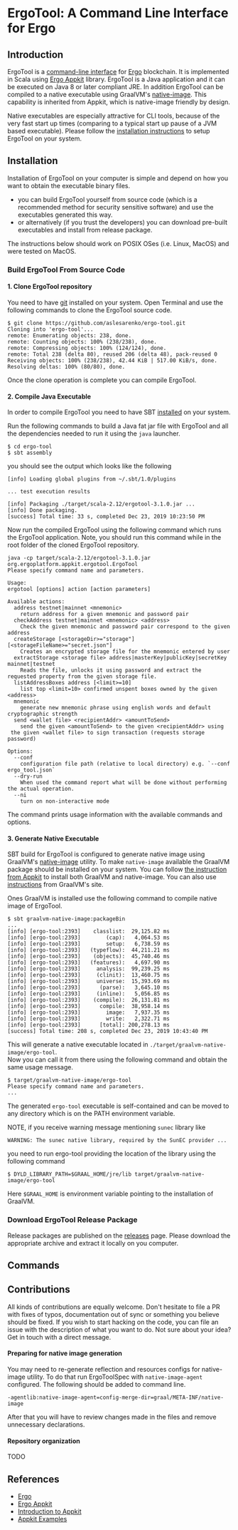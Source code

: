 # ErgoTool: A Command Line Interface for Ergo

## Introduction

ErgoTool is a [command-line
interface](https://en.wikipedia.org/wiki/Command-line_interface) for
[Ergo](https://ergoplatform.org/) blockchain. It is implemented in Scala using
[Ergo Appkit](https://github.com/aslesarenko/ergo-appkit) library. ErgoTool is a Java
application and it can be executed on Java 8 or later compliant JRE. In addition ErgoTool
can be compiled to a native executable using GraalVM's
[native-image](https://www.graalvm.org/docs/reference-manual/native-image/). This
capability is inherited from Appkit, which is native-image friendly by design.

Native executables are especially attractive for CLI tools, because of the very fast start
up times (comparing to a typical start up pause of a JVM based executable). Please follow
the [installation instructions](#installation) to setup ErgoTool on your system.

## Installation

Installation of ErgoTool on your computer is simple and depend on how you want to obtain
the executable binary files.
- you can build ErgoTool yourself from source code (which is a recommended method for
security sensitive software) and use the executables generated this way.
- or alternatively (if you trust the developers) you can download pre-built executables and
install from release package.

The instructions below should work on POSIX OSes (i.e. Linux, MacOS) and were tested on
MacOS.

### Build ErgoTool From Source Code

#### 1. Clone ErgoTool repository

You need to have [git](https://git-scm.com/) installed on your system.
Open Terminal and use the following commands to clone the ErgoTool source code. 
```
$ git clone https://github.com/aslesarenko/ergo-tool.git
Cloning into 'ergo-tool'...
remote: Enumerating objects: 238, done.
remote: Counting objects: 100% (238/238), done.
remote: Compressing objects: 100% (124/124), done.
remote: Total 238 (delta 80), reused 206 (delta 48), pack-reused 0
Receiving objects: 100% (238/238), 42.44 KiB | 517.00 KiB/s, done.
Resolving deltas: 100% (80/80), done.
```
Once the clone operation is complete you can compile ErgoTool.

#### 2. Compile Java Executable

In order to compile ErgoTool you need to have SBT
[installed](https://www.scala-sbt.org/download.html) on your system. 

Run the following commands to build a Java fat jar file with ErgoTool and all the
dependencies needed to run it using the `java` launcher.

```shell
$ cd ergo-tool
$ sbt assembly
```

you should see the output which looks like the following 
```
[info] Loading global plugins from ~/.sbt/1.0/plugins

... test execution results

[info] Packaging ./target/scala-2.12/ergotool-3.1.0.jar ...
[info] Done packaging.
[success] Total time: 33 s, completed Dec 23, 2019 10:23:50 PM
```
Now run the compiled ErgoTool using the following command which runs the ErgoTool application.
Note, you should run this command while in the root folder of the cloned ErgoTool repository.

```
java -cp target/scala-2.12/ergotool-3.1.0.jar org.ergoplatform.appkit.ergotool.ErgoTool          
Please specify command name and parameters.

Usage:
ergotool [options] action [action parameters]

Available actions:
  address testnet|mainnet <mnemonic>
	return address for a given mnemonic and password pair
  checkAddress testnet|mainnet <mnemonic> <address>
	Check the given mnemonic and password pair correspond to the given address
  createStorage [<storageDir>="storage"] [<storageFileName>="secret.json"]
	Creates an encrypted storage file for the mnemonic entered by user
  extractStorage <storage file> address|masterKey|publicKey|secretKey mainnet|testnet
	Reads the file, unlocks it using password and extract the requested property from the given storage file.
  listAddressBoxes address [<limit>=10]
	list top <limit=10> confirmed unspent boxes owned by the given <address>
  mnemonic 
	generate new mnemonic phrase using english words and default cryptographic strength
  send <wallet file> <recipientAddr> <amountToSend>
	send the given <amountToSend> to the given <recipientAddr> using 
 the given <wallet file> to sign transaction (requests storage password)

Options:
  --conf
	configuration file path (relative to local directory) e.g. `--conf ergo_tool.json`
  --dry-run
	When used the command report what will be done without performing the actual operation.
  --ni
	turn on non-interactive mode
```

The command prints usage information with the available commands and options.

#### 3. Generate Native Executable 

SBT build for ErgoTool is configured to generate native image using GraalVM's
[native-image](https://www.graalvm.org/docs/reference-manual/native-image/) utility. To
make `native-image` available the GraalVM package should be installed on your system. You
can follow [the instruction from Appkit](https://github.com/aslesarenko/ergo-appkit#setup)
to install both GraalVM and native-image. You can also use
[instructions](https://www.graalvm.org/downloads/) from GraalVM's site.

Ones GraalVM is installed use the following command to compile native image of ErgoTool. 

```shell 
$ sbt graalvm-native-image:packageBin
...
[info] [ergo-tool:2393]    classlist:  29,125.82 ms
[info] [ergo-tool:2393]        (cap):   4,064.53 ms
[info] [ergo-tool:2393]        setup:   6,738.59 ms
[info] [ergo-tool:2393]   (typeflow):  44,211.21 ms
[info] [ergo-tool:2393]    (objects):  45,740.46 ms
[info] [ergo-tool:2393]   (features):   4,697.90 ms
[info] [ergo-tool:2393]     analysis:  99,239.25 ms
[info] [ergo-tool:2393]     (clinit):  13,460.75 ms
[info] [ergo-tool:2393]     universe:  15,393.69 ms
[info] [ergo-tool:2393]      (parse):   3,645.10 ms
[info] [ergo-tool:2393]     (inline):   5,056.85 ms
[info] [ergo-tool:2393]    (compile):  26,131.81 ms
[info] [ergo-tool:2393]      compile:  38,958.14 ms
[info] [ergo-tool:2393]        image:   7,937.35 ms
[info] [ergo-tool:2393]        write:   2,322.71 ms
[info] [ergo-tool:2393]      [total]: 200,278.13 ms
[success] Total time: 208 s, completed Dec 23, 2019 10:43:40 PM
```

This will generate a native executable located in `./target/graalvm-native-image/ergo-tool`.     
Now you can call it from there using the following command and obtain the same usage message.

```shell
$ target/graalvm-native-image/ergo-tool
Please specify command name and parameters.
...
```
The generated `ergo-tool` executable is self-contained and can be moved to any directory
which is on the PATH environment variable.

NOTE, if you receive warning message mentioning `sunec` library like 
```
WARNING: The sunec native library, required by the SunEC provider ...
```
you need to run ergo-tool providing the location of the library using the following command
```
$ DYLD_LIBRARY_PATH=$GRAAL_HOME/jre/lib target/graalvm-native-image/ergo-tool
```
Here `$GRAAL_HOME` is environment variable pointing to the installation of GraalVM.

### Download ErgoTool Release Package 

Release packages are published on the
[releases](https://github.com/aslesarenko/ergo-tool/releases) page. Please download the
appropriate archive and extract it locally on you computer.

## Commands


## Contributions

All kinds of contributions are equally welcome. Don't hesitate to file a PR with fixes of
typos, documentation out of sync or something you believe should be fixed.
If you wish to start hacking on the code, you can file an issue with the description of
what you want to do. 
Not sure about your idea? Get in touch with a direct message.

#### Preparing for native image generation

You may need to re-generate reflection and resources configs for native-image utility. 
To do that run ErgoToolSpec with `native-image-agent` configured.
The following should be added to command line.
```
-agentlib:native-image-agent=config-merge-dir=graal/META-INF/native-image
```

After that you will have to review changes made in the files and remove unnecessary
declarations.

#### Repository organization
TODO

## References

- [Ergo](https://ergoplatform.org/)
- [Ergo Appkit](https://github.com/aslesarenko/ergo-appkit)
- [Introduction to Appkit](https://ergoplatform.org/en/blog/2019_12_03_top5/)
- [Appkit Examples](https://github.com/aslesarenko/ergo-appkit-examples)

